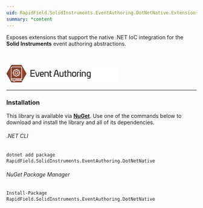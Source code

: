 ```yaml
---
uid: RapidField.SolidInstruments.EventAuthoring.DotNetNative.Extensions
summary: *content
---
```


<!--
Copyright (c) RapidField LLC. Licensed under the MIT License. See LICENSE.txt in the project root for license information.
-->

Exposes extensions that support the native .NET IoC integration for the **Solid Instruments** event authoring abstractions.

<br />

![Event Authoring label](../images/Label.EventAuthoring.300w.png)
- - -

### Installation

This library is available via [**NuGet**](https://docs.microsoft.com/en-us/nuget/quickstart/install-and-use-a-package-in-visual-studio). Use one of the commands below to download and install the library and all of its dependencies.

###### .NET CLI

```shell
dotnet add package RapidField.SolidInstruments.EventAuthoring.DotNetNative
```

###### NuGet Package Manager

```shell
Install-Package RapidField.SolidInstruments.EventAuthoring.DotNetNative
```